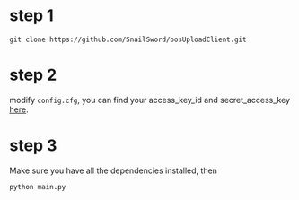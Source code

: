 # step 1

```
git clone https://github.com/SnailSword/bosUploadClient.git
```

# step 2

modify `config.cfg`, you can find your access_key_id and secret_access_key [here](https://console.bce.baidu.com/iam/#/iam/accesslist).

# step 3

Make sure you have all the dependencies installed, then

```
python main.py
```
